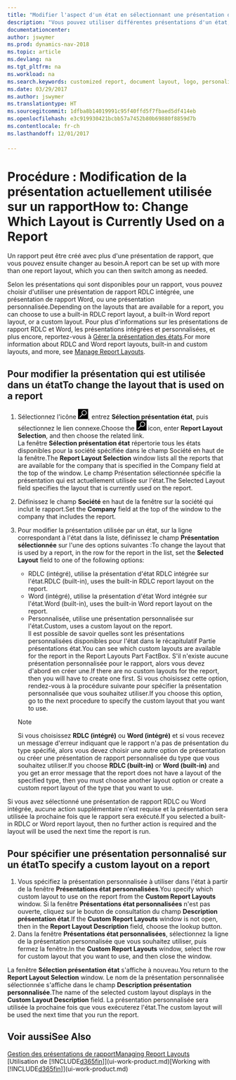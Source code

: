 ```yaml
---
title: "Modifier l'aspect d'un état en sélectionnant une présentation différente"
description: "Vous pouvez utiliser différentes présentations d'un état, et passer d'une présentation à l'autre pour modifier l'aspect d'un état."
documentationcenter: 
author: jswymer
ms.prod: dynamics-nav-2018
ms.topic: article
ms.devlang: na
ms.tgt_pltfrm: na
ms.workload: na
ms.search.keywords: customized report, document layout, logo, personalize
ms.date: 03/29/2017
ms.author: jswymer
ms.translationtype: HT
ms.sourcegitcommit: 1dfba8b14019991c95f40ffd5f7fbaed5df414eb
ms.openlocfilehash: e3c919930421bcbb57a7452b80b69880f8859d7b
ms.contentlocale: fr-ch
ms.lasthandoff: 12/01/2017

---
```

# <a name="how-to-change-which-layout-is-currently-used-on-a-report"></a><span data-ttu-id="70c4e-103">Procédure : Modification de la présentation actuellement utilisée sur un rapport</span><span class="sxs-lookup"><span data-stu-id="70c4e-103">How to: Change Which Layout is Currently Used on a Report</span></span>
<span data-ttu-id="70c4e-104">Un rapport peut être créé avec plus d'une présentation de rapport, que vous pouvez ensuite changer au besoin.</span><span class="sxs-lookup"><span data-stu-id="70c4e-104">A report can be set up with more than one report layout, which you can then switch among as needed.</span></span>

<span data-ttu-id="70c4e-105">Selon les présentations qui sont disponibles pour un rapport, vous pouvez choisir d'utiliser une présentation de rapport RDLC intégrée, une présentation de rapport Word, ou une présentation personnalisée.</span><span class="sxs-lookup"><span data-stu-id="70c4e-105">Depending on the layouts that are available for a report, you can choose to use a built-in RDLC report layout, a built-in Word report layout, or a custom layout.</span></span> <span data-ttu-id="70c4e-106">Pour plus d'informations sur les présentations de rapport RDLC et Word, les présentations intégrées et personnalisées, et plus encore, reportez-vous à [Gérer la présentation des états](ui-manage-report-layouts.md).</span><span class="sxs-lookup"><span data-stu-id="70c4e-106">For more information about RDLC and Word report layouts, built-in and custom layouts, and more, see [Manage Report Layouts](ui-manage-report-layouts.md).</span></span>

## <a name="to-change-the-layout-that-is-used-on-a-report"></a><span data-ttu-id="70c4e-107">Pour modifier la présentation qui est utilisée dans un état</span><span class="sxs-lookup"><span data-stu-id="70c4e-107">To change the layout that is used on a report</span></span>
1. <span data-ttu-id="70c4e-108">Sélectionnez l'icône ![Page ou état pour la recherche](media/ui-search/search_small.png "Page ou état pour la recherche"), entrez **Sélection présentation état**, puis sélectionnez le lien connexe.</span><span class="sxs-lookup"><span data-stu-id="70c4e-108">Choose the ![Search for Page or Report](media/ui-search/search_small.png "Search for Page or Report icon") icon, enter **Report Layout Selection**, and then choose the related link.</span></span>  
   <span data-ttu-id="70c4e-109">La fenêtre **Sélection présentation état** répertorie tous les états disponibles pour la société spécifiée dans le champ Société en haut de la fenêtre.</span><span class="sxs-lookup"><span data-stu-id="70c4e-109">The **Report Layout Selection** window lists all the reports that are available for the company that is specified in the Company field at the top of the window.</span></span> <span data-ttu-id="70c4e-110">Le champ Présentation sélectionnée spécifie la présentation qui est actuellement utilisée sur l'état.</span><span class="sxs-lookup"><span data-stu-id="70c4e-110">The Selected Layout field specifies the layout that is currently used on the report.</span></span>
2. <span data-ttu-id="70c4e-111">Définissez le champ **Société** en haut de la fenêtre sur la société qui inclut le rapport.</span><span class="sxs-lookup"><span data-stu-id="70c4e-111">Set the **Company** field at the top of the window to the company that includes the report.</span></span>
3. <span data-ttu-id="70c4e-112">Pour modifier la présentation utilisée par un état, sur la ligne correspondant à l'état dans la liste, définissez le champ **Présentation sélectionnée** sur l'une des options suivantes :</span><span class="sxs-lookup"><span data-stu-id="70c4e-112">To change the layout that is used by a report, in the row for the report in the list, set the **Selected Layout** field to one of the following options:</span></span>
   * <span data-ttu-id="70c4e-113">RDLC (intégré), utilise la présentation d'état RDLC intégrée sur l'état.</span><span class="sxs-lookup"><span data-stu-id="70c4e-113">RDLC (built-in), uses the built-in RDLC report layout on the report.</span></span>
   * <span data-ttu-id="70c4e-114">Word (intégré), utilise la présentation d'état Word intégrée sur l'état.</span><span class="sxs-lookup"><span data-stu-id="70c4e-114">Word (built-in), uses the built-in Word report layout on the report.</span></span>
   * <span data-ttu-id="70c4e-115">Personnalisée, utilise une présentation personnalisée sur l'état.</span><span class="sxs-lookup"><span data-stu-id="70c4e-115">Custom, uses a custom layout on the report.</span></span>  
     <span data-ttu-id="70c4e-116">Il est possible de savoir quelles sont les présentations personnalisées disponibles pour l'état dans le récapitulatif Partie présentations état.</span><span class="sxs-lookup"><span data-stu-id="70c4e-116">You can see which custom layouts are available for the report in the Report Layouts Part FactBox.</span></span> <span data-ttu-id="70c4e-117">S'il n'existe aucune présentation personnalisée pour le rapport, alors vous devez d'abord en créer une.</span><span class="sxs-lookup"><span data-stu-id="70c4e-117">If there are no custom layouts for the report, then you will have to create one first.</span></span> <span data-ttu-id="70c4e-118">Si vous choisissez cette option, rendez-vous à la procédure suivante pour spécifier la présentation personnalisée que vous souhaitez utiliser.</span><span class="sxs-lookup"><span data-stu-id="70c4e-118">If you choose this option, go to the next procedure to specify the custom layout that you want to use.</span></span>

    > [!NOTE]  
    >   <span data-ttu-id="70c4e-119">Si vous choisissez **RDLC (intégré)** ou **Word (intégré)** et si vous recevez un message d'erreur indiquant que le rapport n'a pas de présentation du type spécifié, alors vous devez choisir une autre option de présentation ou créer une présentation de rapport personnalisée du type que vous souhaitez utiliser.</span><span class="sxs-lookup"><span data-stu-id="70c4e-119">If you choose **RDLC (built-in)** or **Word (built-in)** and you get an error message that the report does not have a layout of the specified type, then you must choose another layout option or create a custom report layout of the type that you want to use.</span></span>

<span data-ttu-id="70c4e-120">Si vous avez sélectionné une présentation de rapport RDLC ou Word intégrée, aucune action supplémentaire n'est requise et la présentation sera utilisée la prochaine fois que le rapport sera exécuté.</span><span class="sxs-lookup"><span data-stu-id="70c4e-120">If you selected a built-in RDLC or Word report layout, then no further action is required and the layout will be used the next time the report is run.</span></span>

## <a name="to-specify-a-custom-layout-on-a-report"></a><span data-ttu-id="70c4e-121">Pour spécifier une présentation personnalisé sur un état</span><span class="sxs-lookup"><span data-stu-id="70c4e-121">To specify a custom layout on a report</span></span>
1. <span data-ttu-id="70c4e-122">Vous spécifiez la présentation personnalisée à utiliser dans l'état à partir de la fenêtre **Présentations état personnalisées**.</span><span class="sxs-lookup"><span data-stu-id="70c4e-122">You specify which custom layout to use on the report from the **Custom Report Layouts** window.</span></span> <span data-ttu-id="70c4e-123">Si la fenêtre **Présentations état personnalisées** n'est pas ouverte, cliquez sur le bouton de consultation du champ **Description présentation état**.</span><span class="sxs-lookup"><span data-stu-id="70c4e-123">If the **Custom Report Layouts** window is not open, then in the **Report Layout Description** field, choose the lookup button.</span></span>
2. <span data-ttu-id="70c4e-124">Dans la fenêtre **Présentations état personnalisées**, sélectionnez la ligne de la présentation personnalisée que vous souhaitez utiliser, puis fermez la fenêtre.</span><span class="sxs-lookup"><span data-stu-id="70c4e-124">In the **Custom Report Layouts** window, select the row for custom layout that you want to use, and then close the window.</span></span>

<span data-ttu-id="70c4e-125">La fenêtre **Sélection présentation état** s'affiche à nouveau.</span><span class="sxs-lookup"><span data-stu-id="70c4e-125">You return to the **Report Layout Selection** window.</span></span> <span data-ttu-id="70c4e-126">Le nom de la présentation personnalisée sélectionnée s'affiche dans le champ **Description présentation personnalisée**.</span><span class="sxs-lookup"><span data-stu-id="70c4e-126">The name of the selected custom layout displays in the **Custom Layout Description** field.</span></span> <span data-ttu-id="70c4e-127">La présentation personnalisée sera utilisée la prochaine fois que vous exécuterez l'état.</span><span class="sxs-lookup"><span data-stu-id="70c4e-127">The custom layout will be used the next time that you run the report.</span></span>

## <a name="see-also"></a><span data-ttu-id="70c4e-128">Voir aussi</span><span class="sxs-lookup"><span data-stu-id="70c4e-128">See Also</span></span>
[<span data-ttu-id="70c4e-129">Gestion des présentations de rapport</span><span class="sxs-lookup"><span data-stu-id="70c4e-129">Managing Report Layouts</span></span>](ui-manage-report-layouts.md)  
<span data-ttu-id="70c4e-130">[Utilisation de [!INCLUDE[d365fin](includes/d365fin_md.md)]](ui-work-product.md)</span><span class="sxs-lookup"><span data-stu-id="70c4e-130">[Working with [!INCLUDE[d365fin](includes/d365fin_md.md)]](ui-work-product.md)</span></span>

